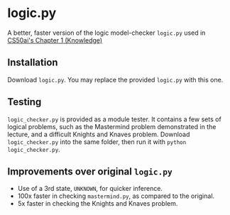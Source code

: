 # __logic.py__

A better, faster version of the logic model-checker `logic.py` used in [CS50ai's Chapter 1 (Knowledge)](https://cs50.harvard.edu/ai/2024/weeks/1/)

## Installation

Download `logic.py`. You may replace the provided `logic.py` with this one.

## Testing

`logic_checker.py` is provided as a module tester. It contains a few sets of logical problems, such as the Mastermind problem demonstrated in the lecture, and a difficult Knights and Knaves problem.
Download `logic_checker.py` into the same folder, then run it with `python logic_checker.py`.

## Improvements over original `logic.py`
- Use of a 3rd state, `UNKNOWN`, for quicker inference.
- 100x faster in checking `mastermind.py`, as compared to the original.
- 5x faster in checking the Knights and Knaves problem.
